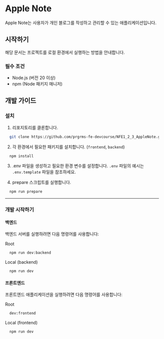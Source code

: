 # Apple Note

Apple Note는 사용자가 개인 블로그를 작성하고 관리할 수 있는 애플리케이션입니다.

## 시작하기

해당 문서는 프로젝트를 로컬 환경에서 실행하는 방법을 안내합니다.

### 필수 조건

- Node.js (버전 20 이상)
- npm (Node 패키지 매니저)

## 개발 가이드

### 설치

1. 리포지토리를 클론합니다.

```bash
  git clone https://github.com/prgrms-fe-devcourse/NFE1_2_3_AppleNote.git
```

2. 각 환경에서 필요한 패키지를 설치합니다. (`frontend`, `backend`)

```bash
  npm install
```

3. .env 파일을 생성하고 필요한 환경 변수를 설정합니다. `.env` 파일의 예시는 `.env.template` 파일을 참조하세요.

4. prepare 스크립트를 실행합니다.

```bash
  npm run prepare
```

---

### 개발 시작하기

#### **백엔드**

백엔드 서버를 실행하려면 다음 명령어를 사용합니다:

Root

```bash
  npm run dev:backend
```

Local (backend)

```bash
  npm run dev
```

#### **프론트엔드**

프론트엔드 애플리케이션을 실행하려면 다음 명령어를 사용합니다:

Root

```bash
  dev:frontend
```

Local (frontend)

```bash
  npm run dev
```
